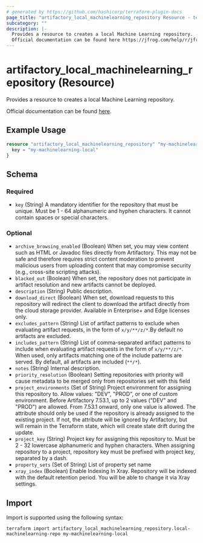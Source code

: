 ```yaml
---
# generated by https://github.com/hashicorp/terraform-plugin-docs
page_title: "artifactory_local_machinelearning_repository Resource - terraform-provider-artifactory"
subcategory: ""
description: |-
  Provides a resource to creates a local Machine Learning repository.
  Official documentation can be found here https://jfrog.com/help/r/jfrog-artifactory-documentation/machine-learning-repositories.
---
```


# artifactory_local_machinelearning_repository (Resource)

Provides a resource to creates a local Machine Learning repository.

Official documentation can be found [here](https://jfrog.com/help/r/jfrog-artifactory-documentation/machine-learning-repositories).

## Example Usage

```terraform
resource "artifactory_local_machinelearning_repository" "my-machinelearning-local" {
  key = "my-machinelearning-local"
}
```

<!-- schema generated by tfplugindocs -->
## Schema

### Required

- `key` (String) A mandatory identifier for the repository that must be unique. Must be 1 - 64 alphanumeric and hyphen characters. It cannot contain spaces or special characters.

### Optional

- `archive_browsing_enabled` (Boolean) When set, you may view content such as HTML or Javadoc files directly from Artifactory.
This may not be safe and therefore requires strict content moderation to prevent malicious users from uploading content that may compromise security (e.g., cross-site scripting attacks).
- `blacked_out` (Boolean) When set, the repository does not participate in artifact resolution and new artifacts cannot be deployed.
- `description` (String) Public description.
- `download_direct` (Boolean) When set, download requests to this repository will redirect the client to download the artifact directly from the cloud storage provider. Available in Enterprise+ and Edge licenses only.
- `excludes_pattern` (String) List of artifact patterns to exclude when evaluating artifact requests, in the form of `x/y/**/z/*`.By default no artifacts are excluded.
- `includes_pattern` (String) List of comma-separated artifact patterns to include when evaluating artifact requests in the form of `x/y/**/z/*`. When used, only artifacts matching one of the include patterns are served. By default, all artifacts are included (`**/*`).
- `notes` (String) Internal description.
- `priority_resolution` (Boolean) Setting repositories with priority will cause metadata to be merged only from repositories set with this field
- `project_environments` (Set of String) Project environment for assigning this repository to. Allow values: "DEV", "PROD", or one of custom environment. Before Artifactory 7.53.1, up to 2 values ("DEV" and "PROD") are allowed. From 7.53.1 onward, only one value is allowed. The attribute should only be used if the repository is already assigned to the existing project. If not, the attribute will be ignored by Artifactory, but will remain in the Terraform state, which will create state drift during the update.
- `project_key` (String) Project key for assigning this repository to. Must be 2 - 32 lowercase alphanumeric and hyphen characters. When assigning repository to a project, repository key must be prefixed with project key, separated by a dash.
- `property_sets` (Set of String) List of property set name
- `xray_index` (Boolean) Enable Indexing In Xray. Repository will be indexed with the default retention period. You will be able to change it via Xray settings.

## Import

Import is supported using the following syntax:

```shell
terraform import artifactory_local_machinelearning_repository.local-machinelearning-repo my-machinelearning-local
```
